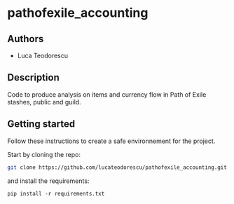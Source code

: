 # pathofexile_accounting

## Authors

- Luca Teodorescu

## Description

Code to produce analysis on items and currency flow in Path of Exile stashes, public and guild.

## Getting started

Follow these instructions to create a safe environnement for the project.


Start by cloning the repo:

```sh
git clone https://github.com/lucateodorescu/pathofexile_accounting.git
```

and install the requirements:

```shell
pip install -r requirements.txt
```

